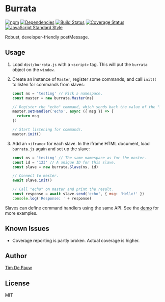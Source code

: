 # Burrata

[![npm](https://img.shields.io/npm/v/burrata.svg)](https://www.npmjs.com/package/burrata) [![Dependencies](https://img.shields.io/david/timdp/burrata.svg)](https://david-dm.org/timdp/burrata) [![Build Status](https://img.shields.io/circleci/project/github/timdp/burrata/master.svg?label=build)](https://circleci.com/gh/timdp/burrata) [![Coverage Status](https://img.shields.io/coveralls/timdp/burrata/master.svg)](https://coveralls.io/r/timdp/burrata) [![JavaScript Standard Style](https://img.shields.io/badge/code%20style-standard-brightgreen.svg)](https://standardjs.com/)

Robust, developer-friendly postMessage.

## Usage

1. Load `dist/burrata.js` with a `<script>` tag. This will put the `burrata`
   object on the `window`.

2. Create an instance of `Master`, register some commands, and call `init()` to
   listen for commands from slaves:

    ```js
    const ns = 'testing' // Pick a namespace.
    const master = new burrata.Master(ns)

    // Register the "echo" command, which sends back the value of the "msg" arg.
    master.setHandler('echo', async ({ msg }) => {
      return msg
    })

    // Start listening for commands.
    master.init()
    ```

3. Add an `<iframe>` for each slave. In the iframe HTML document, load
   `burrata.js` again and set up the slave:

    ```js
    const ns = 'testing' // The same namespace as for the master.
    const id = '123' // A unique ID for this slave.
    const slave = new burrata.Slave(ns, id)

    // Connect to master.
    await slave.init()

    // Call "echo" on master and print the result.
    const response = await slave.send('echo', { msg: 'Hello!' })
    console.log('Response: ' + response)
    ```

Slaves can define command handlers using the same API. See the [demo](demo/) for
more examples.

## Known Issues

- Coverage reporting is partly broken. Actual coverage is higher.

## Author

[Tim De Pauw](https://tmdpw.eu/)

## License

MIT
